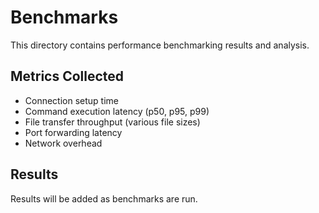 # Benchmarks

This directory contains performance benchmarking results and analysis.

## Metrics Collected

- Connection setup time
- Command execution latency (p50, p95, p99)
- File transfer throughput (various file sizes)
- Port forwarding latency
- Network overhead

## Results

Results will be added as benchmarks are run.
